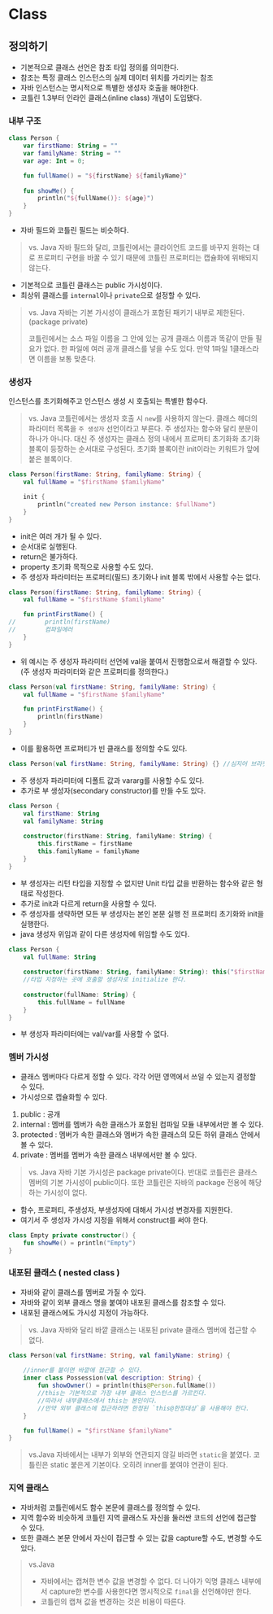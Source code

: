 # Class

## 정의하기

- 기본적으로 클래스 선언은 참조 타입 정의를 의미한다. 
- 참조는 특정 클래스 인스턴스의 실제 데이터 위치를 가리키는 참조
- 자바 인스턴스는 명시적으로 특별한 생성자 호출을 해야한다.
- 코틀린 1.3부터 인라인 클래스(inline class) 개념이 도입됐다.

### 내부 구조

```kotlin
class Person {
    var firstName: String = ""
    var familyName: String = ""
    var age: Int = 0;

    fun fullName() = "${firstName} ${familyName}"
    
    fun showMe() {
        println("${fullName()}: ${age}")
    }
}
```

- 자바 필드와 코틀린 필드는 비슷하다. 

> vs. Java
> 자바 필드와 달리, 코틀린에서는 클라이언트 코드를 바꾸지 원하는 대로 프로퍼티 구현을 바꿀 수 있기 때문에 코틀린 프로퍼티는 캡슐화에 위배되지 않는다.


- 기본적으로 코틀린 클래스는 public 가시성이다. 
- 최상위 클래스를 `internal`이나 `private`으로 설정할 수 있다.

> vs. Java
> 자바는 기본 가시성이 클래스가 포함된 패키기 내부로 제한된다.(package private)
> 
> 코틀린에서는 소스 파일 이름을 그 안에 있는 공개 클래스 이름과 똑같이 만들 필요가 없다. 한 파일에 여러 공개 클래스를 넣을 수도 있다. 
> 만약 1파일 1클래스라면 이름을 보통 맞춘다.
> 


### 생성자
인스턴스를 초기화해주고 인스턴스 생성 시 호출되는 특별한 함수다.

> vs. Java
> 코틀린에서는 생성자 호출 시 `new`를 사용하지 않는다.
> 클래스 헤더의 파라미터 목록을 `주 생성자` 선언이라고 부른다. 주 생성자는 함수와 달리 분문이 하나가 아니다. 대신 주 생성자는 클래스 정의 내에서 프로퍼티
> 초기화화 초기화 블록이 등장하는 순서대로 구성된다. 초기화 블록이란 init이라는 키워트가 앞에 붙은 블록이다.
>

```kotlin
class Person(firstName: String, familyName: String) {
    val fullName = "$firstName $familyName"

    init {
        println("created new Person instance: $fullName")
    }
}
```

- init은 여러 개가 될 수 있다.
- 순서대로 실행된다.
- return은 불가하다. 
- property 초기화 목적으로 사용할 수도 있다.
- 주 생성자 파라미터는 프로퍼티(필드) 초기화나 init 블록 밖에서 사용할 수는 없다.

```kotlin
class Person(firstName: String, familyName: String) {
    val fullName = "$firstName $familyName"

    fun printFirstName() {
//        println(firstName)
//        컴파일에러
    }
}
```

- 위 예시는 주 생성자 파라미터 선언에 val을 붙여서 진행함으로서 해결할 수 있다. (주 생성자 파라미터와 같은 프로퍼티를 정의한다.)

```kotlin
class Person(val firstName: String, familyName: String) {
    val fullName = "$firstName $familyName"

    fun printFirstName() {
        println(firstName)
    }
}
```

- 이를 활용하면 프로퍼티가 빈 클래스를 정의할 수도 있다.

```kotlin
class Person(val firstName: String, familyName: String) {} //심지어 브라켓을 지우라고 추천한다.
```

- 주 생성자 파라미터에 디폴트 값과 vararg를 사용할 수도 있다.
- 추가로 부 생성자(secondary constructor)를 만들 수도 있다.

```kotlin
class Person {
    val firstName: String
    val familyName: String
    
    constructor(firstName: String, familyName: String) {
        this.firstName = firstName
        this.familyName = familyName
    }
}
```

- 부 생성자는 리턴 타입을 지정할 수 없지만 Unit 타입 값을 반환하는 함수와 같은 형태로 작성한다.
- 추가로 init과 다르게 return을 사용할 수 있다.
- 주 생성자를 생략하면 모든 부 생성자는 본인 본문 실행 전 프로퍼티 초기화와 init을 실행한다.
- java 생성자 위임과 같이 다른 생성자에 위임할 수도 있다.


```kotlin
class Person {
    val fullName: String
    
    constructor(firstName: String, familyName: String): this("$firstName $familyName")
    //타입 지정하는 곳에 호출할 생성자로 initialize 한다.
    
    constructor(fullName: String) {
        this.fullName = fullName
    }
}
```

- 부 생성자 파라미터에는 val/var를 사용할 수 없다.

### 멤버 가시성
- 클래스 멤버마다 다르게 정할 수 있다. 각각 어떤 영역에서 쓰일 수 있는지 결정할 수 있다. 
- 가시성으로 캡슐화할 수 있다. 

1. public : 공개 
2. internal : 멤버를 멤버가 속한 클래스가 포함된 컴파일 모듈 내부에서만 볼 수 있다.
3. protected : 멤버가 속한 클래스와 멤버가 속한 클래스의 모든 하위 클래스 안에서 볼 수 있다.
4. private : 멤버를 멤버가 속한 클래스 내부에서만 볼 수 있다.

> vs. Java
> 자바 기본 가시성은 package private이다. 반대로 코틀린은 클래스 멤버의 기본 가시성이 public이다.
> 또한 코틀린은 자바의 package 전용에 해당하는 가시성이 없다.


- 함수, 프로퍼티, 주생성자, 부생성자에 대해서 가시성 변경자를 지원한다. 
- 여기서 주 생성자 가시성 지정을 위해서 construct를 써야 한다.
```kotlin
class Empty private constructor() {
    fun showMe() = println("Empty")
}
```

### 내포된 클래스 ( nested class )
- 자바와 같이 클래스를 멤버로 가질 수 있다.
- 자바와 같이 외부 클래스 명을 붙여야 내포된 클래스를 참조할 수 있다.
- 내포된 클래스에도 가시성 지정이 가능하다.

> vs. Java
> 자바와 달리 바깥 클래스는 내포된 private 클래스 멤버에 접근할 수 없다.

```kotlin
class Person(val firstName: String, val familyName: string) {
    
    //inner를 붙이면 바깥에 접근할 수 있다.
    inner class Possession(val description: String) {
        fun showOwner() = println(this@Person.fullName())
        //this는 기본적으로 가장 내부 클래스 인스턴스를 가르킨다.
        //따라서 내부클래스에서 this는 본인이다.
        //만약 외부 클래스에 접근하려면 한정된 `this@한정대상`을 사용해야 한다.
    }

    fun fullName() = "$firstName $familyName"
}
```

> vs.Java
> 자바에서는 내부가 외부와 연관되지 않길 바라면 `static`을 붙였다. 
> 코틀린은 static 붙은게 기본이다. 오히려 inner를 붙여야 연관이 된다.


### 지역 클래스
- 자바처럼 코틀린에서도 함수 본문에 클래스를 정의할 수 있다.
- 지역 함수와 비슷하게 코틀린 지역 클래스도 자신을 둘러싼 코드의 선언에 접근할 수 있다.
- 또한 클래스 본문 안에서 자신이 접근할 수 있는 값을 capture할 수도, 변경할 수도 있다.

> vs.Java
> - 자바에서는 캡쳐한 변수 값을 변경할 수 없다. 더 나아가 익명 클래스 내부에서 capture한 변수를 사용한다면 명시적으로 `final`을 선언해야만 한다.
> - 코틀린의 캡쳐 값을 변경하는 것은 비용이 따른다. 
